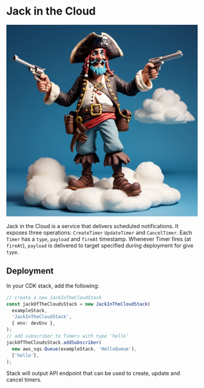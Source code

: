 # Jack in the Cloud

![jack-in-the-cloud](../../assets/jack-in-the-cloud.jpg)

Jack in the Cloud is a service that delivers scheduled notifications. It exposes three operations: `CreateTimer` `UpdateTimer` and `CancelTimer`. 
Each `Timer` has a `type`, `payload` and `fireAt` timestamp. Whenever Timer fires (at `fireAt`), `payload` is delivered to target specified during deployment for give `type`.

## Deployment

In your CDK stack, add the following:

```typescript
// create a new JackInTheCloudStack
const jackOfTheCloudsStack = new JackInTheCloudStack(
  exampleStack,
  'JackInTheCloudStack',
  { env: devEnv },
);
// add subscriber to Timers with type 'hello'
jackOfTheCloudsStack.addSubscriber(
  new aws_sqs.Queue(exampleStack, 'HelloQueue'),
  ['hello'],
);
```

Stack will output API endpoint that can be used to create, update and cancel timers.
